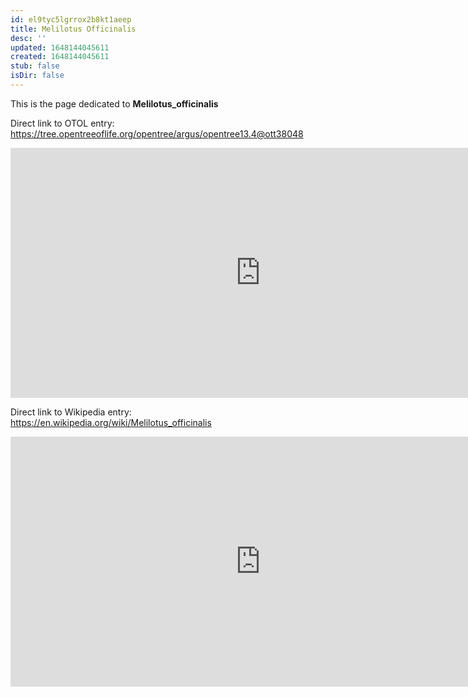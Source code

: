 ```yaml
---
id: el9tyc5lgrrox2b8kt1aeep
title: Melilotus Officinalis
desc: ''
updated: 1648144045611
created: 1648144045611
stub: false
isDir: false
---
```

This is the page dedicated to **Melilotus_officinalis**


Direct link to OTOL entry: https://tree.opentreeoflife.org/opentree/argus/opentree13.4@ott38048



<html>
    <body>
    <iframe src="https://tree.opentreeoflife.org/opentree/argus/opentree13.4@ott38048"
    width="800" height="400" frameborder="0" allowfullscreen> </iframe>
    </body>
</html>
    


Direct link to Wikipedia entry: https://en.wikipedia.org/wiki/Melilotus_officinalis



<html>
    <body>
    <iframe src="https://en.wikipedia.org/wiki/Melilotus_officinalis"
    width="800" height="400" frameborder="0" allowfullscreen> </iframe>
    </body>
</html>
    

